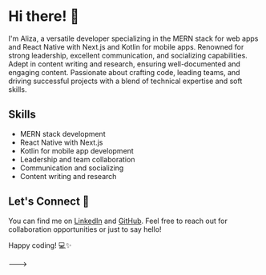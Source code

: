 # Hi there! 👋

I'm Aliza, a versatile developer specializing in the MERN stack for web apps and React Native with Next.js and Kotlin for mobile apps. Renowned for strong leadership, excellent communication, and socializing capabilities. Adept in content writing and research, ensuring well-documented and engaging content. Passionate about crafting code, leading teams, and driving successful projects with a blend of technical expertise and soft skills.

## Skills

- MERN stack development
- React Native with Next.js
- Kotlin for mobile app development
- Leadership and team collaboration
- Communication and socializing
- Content writing and research

## Let's Connect 🚀

You can find me on [LinkedIn](#) and [GitHub](#). Feel free to reach out for collaboration opportunities or just to say hello!

Happy coding! 💻✨

--->
